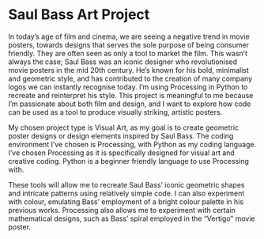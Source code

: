 # Saul Bass Art Project

In today’s age of film and cinema, we are seeing a negative trend in movie posters, towards designs that serves the sole purpose of being consumer friendly. They are often seen as only a tool to market the film. This wasn’t always the case; Saul Bass was an iconic designer who revolutionised movie posters in the mid 20th century. He’s known for his bold, minimalist and geometric style, and has contributed to the creation of many company logos we can instantly recognise today. I’m using Processing in Python to recreate and reinterpret his style. This project is meaningful to me because I’m passionate about both film and design, and I want to explore how code can be used as a tool to produce visually striking, artistic posters.

My chosen project type is Visual Art, as my goal is to create geometric poster designs or design elements inspired by Saul Bass. The coding environment I’ve chosen is Processing, with Python as my coding language. I’ve chosen Processing as it is specifically designed for visual art and creative coding. Python is a beginner friendly language to use Processing with. 

These tools will allow me to recreate Saul Bass’ iconic geometric shapes and intricate patterns using relatively simple code. I can also experiment with colour, emulating Bass’ employment of a bright colour palette in his previous works. Processing also allows me to experiment with certain mathematical designs, such as Bass’ spiral employed in the “Vertigo” movie poster.

